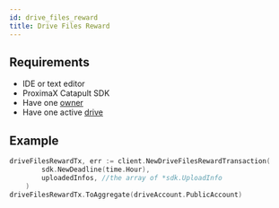 ```yaml
---
id: drive_files_reward
title: Drive Files Reward
---
```


## Requirements
- IDE or text editor
- ProximaX Catapult SDK
- Have one [owner](../roles/owner.md)
- Have one active [drive](../built_in_features/drive/overview.md)

## Example

```go
driveFilesRewardTx, err := client.NewDriveFilesRewardTransaction(
		sdk.NewDeadline(time.Hour),
		uploadedInfos, //the array of *sdk.UploadInfo
	)
driveFilesRewardTx.ToAggregate(driveAccount.PublicAccount)
```
